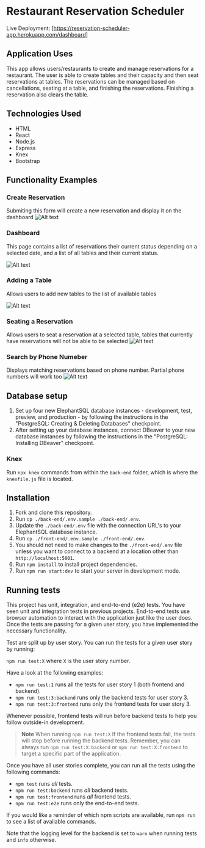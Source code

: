 # Restaurant Reservation Scheduler

Live Deployment: [https://reservation-scheduler-app.herokuapp.com/dashboard]

## Application Uses

This app allows users/restaurants to create and manage reservations for a restaurant. The user is able to create tables and their capacity and then seat reservations at tables.  The reservations can be managed based on cancellations, seating at a table, and finishing the reservations.  Finishing a reservation also clears the table.  

## Technologies Used

* HTML
* React
* Node.js
* Express
* Knex
* Bootstrap


## Functionality Examples 

### Create Reservation
Submiting this form will create a new reservation and display it on the dashboard
![Alt text](https://lh3.googleusercontent.com/Ys4uwwl6Gp_smVaYebYEs8hoY2MAskUvYToufT_ueFtLB32DMmEMSET9xF6z5R4Y9LL-ZRWHZsmkZRIUQl7fIirfxwhuUZJDm5X9nAf87bAgyMfUwY-p3BR-iDPAQFDGkfsHqsYILXyI0URAVVh_a_EWzx2x6ATs6uSaQe5j_H4qn8CZQWl5DRUV6GBUFNi39Z4WjQarP95b-kKRmrLvQ5EN0-eOu6OHN9_TmNQO9rxsqN7OVVkeZrZbPOH7iGjRH4qBq_MvujXXAk3GyUCwyAADMMNstcjNOTFSN_hlbHgfmb5myXubxwipfOVyS7qS3XK4IixQQUEec6acyy3JR4N1su8ZqkqA5oNV7VQTUf8z0tiTE8lYQAq-0oJ_gnuAxfh93i3cdsnYqYnqLQPMj5moHaCvTp8Evq-k6yuwRVK2cQV2rmAWRfLnyyZvp6pl-vZ1yJpyNLm56sJ4PN6IojkiiQ7RAY4TIVd6KXQT1KLZTmcgbbwCz4NSMhvu6lvgNcjyQenZWHcDbP1H4SGWmGYcrjCHIprauB5JUIq5pwzVS7gHbGMnXM8f6P9ylexYg0zgcwNTfjA7tG7ybPaQVHHVkTYbFLeAX2uPQLuf2jNEfZkM51OW5CUAb-yvBO7x5olPf6co5_jhiheho-ApB7UBIcpZwGHGWsfKsjnzqhF6yU3rG3KwaCoZTZV2DmFbR5WEQDb16sMTVQ9T6GMceoZBmh50ZwBDCwlAtjwM1mw5HKtikPIMFMR64EU=w1920-h1080-no?authuser=0 "Create Reservation")

### Dashboard
This page contains a list of reservations their current status depending on a selected date, and a list of all tables and their current status.

![Alt text](https://lh3.googleusercontent.com/FCzqnUK8XhOKLyb6ACPD1f0jaTz63Zis1R9emESuqnYuX2X0QUtYvIP6qANxr_6tIf6x1_8ZQsOvBaO5fcmLmDqYTYX81JdEOdOkpyAgQXoAzsWLk6nN7ftLsBG2f6aOhHPmsaTDdj3XqoAdq4HgY4OQLXKNrNWPQLN2ghGFF-jv5cwpObKSekW-8Y9PmAufUDouH1wnjlzIDmPTD5urnA6pwopf7gsGeDr-VwTnirJI8zA-8R4Dy4Y9NT8jmiZoPci_KIoSUbwJJqQglJshOuZQLT3v8XIzr1UYkAai1rKQmnhIz2sbx2gHEenjLq97DJucAmBgCIfmUbRfy2jrr5q-m-izqhmxE2TD5NJ6eSdGFYbBvtHMKs5xLG0N1fegeZsuUmGQjn1_3t-ltw8P9OVRyKiAVCo-iFS7KaVNk8lI3gw6ZHSINpm1UN7_UV6zrCuJr_GXMyVDvyBTvqZXrJlBfTbJapMsHBKYBrqRH9e7hzvvo_FGQEu73OvhNk3cPvsMDDiv17eSZ8kz0ftOFApW_tJiIzUH6onAm5U1UOH2I8NVVyK3-A0Ja-DX5D9JISG2lJ4vdllvUgSHL2GQxAsTYsYcHhAkqWl8Yj1ZUF4z3in1KGLBmZE1h4N2aRkETD2Al1WKuG-Fb71FYjMEY7tOHjgONUeHabnfF6gWicJrMk0Vm1Uw5zXa-83m5gg7jRkWhWaLNKfsJpvBK9OkiTjurSox52NAFtnuwUlz3sR7cB4_tpxFW4GZAJg=w675-h428-no?authuser=0 "Dashboard")

### Adding a Table
Allows users to add new tables to the list of available tables

![Alt text](https://lh3.googleusercontent.com/hPjXbhsDUr9WThp4WPSlr1KV5janlvFkLnr3qQcnd2OllGeqVQZWUgAmnesNR94gz0D3qig5XwhlB7kyMljj8Vo7YLFUSS6tml2-LthKSM8R_KkOSjpBKWLdW6HyuPdx5SvpzNkPuxWZfl_fanmmTCIqLDsqLO45yJZLBMvU9m-sIFvDx1oxHZ9-pqybYEnn6qSKUvzugItmi39ondHW6iyJg2cn-tcObmYVLzIzERfP_n6YWA5SwUBjwTn-bDlqmShiFRU_jbXw7wAQX5yutTD6uerkAZ2fIaE3NFzeevqMNsAUPRYkCsx0B2GtFJz58-_e_pG-msr8UuwrEgDGfo2vwfnsXjpIGOtk3YEn2uCn0uQbfHd388APiwLRfUkkPdEwFiGupmhTtpyc2vzBcTLa6VfONAeNcZy3C7ThvZjqvmDXAbVkewIkKEFia7ce6YEFTCSYTXf2woomWfIYGS14spBG2JxIQ2xz5ePKicZu-4oYvQCXWQJwZkKJRrc7JHvWBnJ_8F8XkRL9F-B0p6WP1b8sGU6Fkk64l1_XXHS_CGC-2cpLc_Q2R9zB3NiNOfb5BrMgfIlS6OR5wTS3PC9JhzDoS1Gsi1mLIh-ledqsxsleNzYHWIg5X21Yo65i8imlfVivkcYBdxc3qKNTtIzAp4ILC6iFtB5Bt4AyyQqexOp_nxc3uGGk78iPkUy7USfBPn_YhveMuAqn3obs_lc0khAkdiQWIIwA3L4bqT2xVgDds5J0xbNs3_U=w1696-h954-no?authuser=0 "Create Table")

### Seating a Reservation 
Allows users to seat a reservation at a selected table, tables that currently have reservations will not be able to be selected
![Alt text](https://lh3.googleusercontent.com/y4i8hzYRLdf_gWU7y8r0LcKmu0fNKcHCooeF8zO3kFnSPtPZHNGYY7LQLI-ilPIscH3sYVkPX9_WsB_T0lDcSsEDRsnDDW3y7P7WI_b-7wIQj4fD7v-VCN10X8Cr_M_HEciDuf2FBt-A8QbmCKwGN0BiTpIyC6sYOkDj2WpHmRqrSn-0Edq_HYbwuxFrr6ORYF0vqQ8QM7MiBBIh0tjljDSruDud4AD_c0KIleudsM5oUV2OUmEUjiWg-nVH42z3JEbNIHU74J66al089kZm9YbM4QWihycU7bgJvQIM6wrKkNEBEK0G29-eI8LFKcdXJVdB3sQorXGZ6C3f3iVYb-kp9f7Orbc0sbZ4j0kx2NujQcq6iOrGJKWq7HoVvpwsMZScGCbsjpHthlpmAYH5kFspcHVaZFTE07QRkgcIMu1y3ZZtP8xHmiX-fKHOA7wBRc4U9_VbR7qpyPiG6fSEjJKxLNiW3LJ5VpCoz_wJrQOhVvIvr_xG1_i5PvL0jkT_I8Pf9iPKgOdRz_sVypnNCQnkL6JTOsSjybvjiPSorAsQJYyHwau5HEPU6uB4Lbo2Ld1d8FWV_AfSe2EjbNag0CZRsw3NX_-SyzCKJqhJ2xFxelWz2w3s5PHllgIziiFsnD_MpCUsUGlE3HzvJZ9d3Z6rKMzBoIeLM_YdH1dd0Ic72_G-mqXjRryf3gEo83Tr-u-QIwNBug7zziKL6ZpMUtorHiL1qNP38g6ueqGut6_9o8gGHQR_k9OTiJ0=w718-h404-no?authuser=0 "Seat Reservation")

### Search by Phone Numeber
Displays matching reservations based on phone number.  Partial phone numbers will work too
![Alt text](https://lh3.googleusercontent.com/reejrfSRWgZyxUIirHZAIR-C2SeWsVmLAc4pBb-TOf6peCLNWDAoBx9HtwJnqqeEsn1XqwNgck21scS2ovcLwbqys17w8gh1ImTP1BDH5KGVJGGo4KYaeRr7xO74rgqBo4e5RP_Mb6oP76G-gqnt1TiJmyVfnpOVrIPuhAjQiZEttfo4Reh_yAm3r534j5wbH-sNmYlZxwHrMplYyPRQa9KqKF71x_10O6ySC5FXstjWDYNDMYKI08CAbXvbIky1mEIgB_eT8D6heLHemecHzg-GYUVzanzLBGe9RX6iZBykd3iOXGWqE3tNf9DS1SFW2DUFo31tc5sTIygMOoA9IOLcBPcy7S69lEnEQSGqOoyMeEc_w-FkCU-0_Eqc8vTXA1j7njJsXdpD5GbBzeiazYGt3_3Pd2SCt04hlN1eLDNoEnAi2aqjxPHDHSXE9rNTKgDI6Jw5EZOoQ308TmrUKU6hQZJ4aFU15BAHuMnvR80ZtlqdmjWdZT4iBjJ8zaJ6K2OFXBuA664lKUB9n-Ru-cHHC7fpSok-EtY43ZnOj-ZilO-brtlKQR3GBtfhHJzS1fCEE7WdyHa9Gk3JS2K9YqLxqbA2jrkBUKz1HVKTRtcj3TNgrq1cmDQRMqjfLyTeQzQsU-bYyXWdZerSz2dDcXzT2fHClNeq5iavhy84NTEb8FqNLtIoX7Eetjp-o6L8dTbObxR6zdFuwSYh7q0Qc_KRYyaMMZc8Xx8xLHVdJGsz4eb97e_XJD0YPyE=w1917-h867-no?authuser=0 "Search Phone Number")

## Database setup

1. Set up four new ElephantSQL database instances - development, test, preview, and production - by following the instructions in the "PostgreSQL: Creating & Deleting Databases" checkpoint.
1. After setting up your database instances, connect DBeaver to your new database instances by following the instructions in the "PostgreSQL: Installing DBeaver" checkpoint.

### Knex

Run `npx knex` commands from within the `back-end` folder, which is where the `knexfile.js` file is located.

## Installation

1. Fork and clone this repository.
1. Run `cp ./back-end/.env.sample ./back-end/.env`.
1. Update the `./back-end/.env` file with the connection URL's to your ElephantSQL database instance.
1. Run `cp ./front-end/.env.sample ./front-end/.env`.
1. You should not need to make changes to the `./front-end/.env` file unless you want to connect to a backend at a location other than `http://localhost:5001`.
1. Run `npm install` to install project dependencies.
1. Run `npm run start:dev` to start your server in development mode.


## Running tests

This project has unit, integration, and end-to-end (e2e) tests. You have seen unit and integration tests in previous projects.
End-to-end tests use browser automation to interact with the application just like the user does.
Once the tests are passing for a given user story, you have implemented the necessary functionality.

Test are split up by user story. You can run the tests for a given user story by running:

`npm run test:X` where `X` is the user story number.

Have a look at the following examples:

- `npm run test:1` runs all the tests for user story 1 (both frontend and backend).
- `npm run test:3:backend` runs only the backend tests for user story 3.
- `npm run test:3:frontend` runs only the frontend tests for user story 3.

Whenever possible, frontend tests will run before backend tests to help you follow outside-in development.

> **Note** When running `npm run test:X` If the frontend tests fail, the tests will stop before running the backend tests. Remember, you can always run `npm run test:X:backend` or `npm run test:X:frontend` to target a specific part of the application.

Once you have all user stories complete, you can run all the tests using the following commands:

- `npm test` runs _all_ tests.
- `npm run test:backend` runs _all_ backend tests.
- `npm run test:frontend` runs _all_ frontend tests.
- `npm run test:e2e` runs only the end-to-end tests.

If you would like a reminder of which npm scripts are available, run `npm run` to see a list of available commands.

Note that the logging level for the backend is set to `warn` when running tests and `info` otherwise.